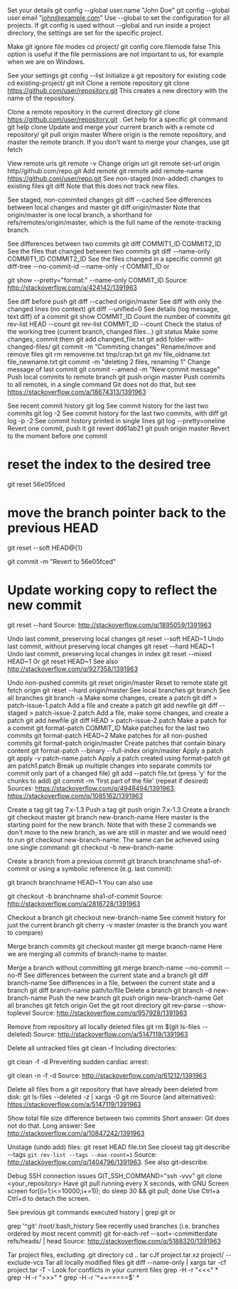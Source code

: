 Set your details
git config --global user.name "John Doe"
git config --global user.email "john@example.com"
Use --global to set the configuration for all projects. If git config is used without --global and run inside a project directory, the settings are set for the specific project.

Make git ignore file modes
cd project/
git config core.filemode false
This option is useful if the file permissions are not important to us, for example when we are on Windows.

See your settings
git config --list
Initialize a git repository for existing code
cd existing-project/
git init
Clone a remote repository
git clone https://github.com/user/repository.git
This creates a new directory with the name of the repository.

Clone a remote repository in the current directory
git clone https://github.com/user/repository.git .
Get help for a specific git command
git help clone
Update and merge your current branch with a remote
cd repository/
git pull origin master
Where origin is the remote repository, and master the remote branch.
If you don't want to merge your changes, use git fetch

View remote urls
git remote -v
Change origin url
git remote set-url origin http//github.com/repo.git
Add remote
git remote add remote-name https://github.com/user/repo.git
See non-staged (non-added) changes to existing files
git diff
Note that this does not track new files.

See staged, non-commited changes
git diff --cached
See differences between local changes and master
git diff origin/master
Note that origin/master is one local branch, a shorthand for refs/remotes/origin/master, which is the full name of the remote-tracking branch.

See differences between two commits
git diff COMMIT1_ID COMMIT2_ID
See the files that changed between two commits
git diff --name-only COMMIT1_ID COMMIT2_ID
See the files changed in a specific commit
git diff-tree --no-commit-id --name-only -r COMMIT_ID
or

git show --pretty="format:" --name-only COMMIT_ID
Source: http://stackoverflow.com/a/424142/1391963

See diff before push
git diff --cached origin/master
See diff with only the changed lines (no context)
git diff --unified=0
See details (log message, text diff) of a commit
git show COMMIT_ID
Count the number of commits
git rev-list HEAD --count
git rev-list COMMIT_ID --count
Check the status of the working tree (current branch, changed files...)
git status
Make some changes, commit them
git add changed_file.txt
git add folder-with-changed-files/
git commit -m "Commiting changes"
Rename/move and remove files
git rm removeme.txt tmp/crap.txt
git mv file_oldname.txt file_newname.txt
git commit -m "deleting 2 files, renaming 1"
Change message of last commit
git commit --amend -m "New commit message"
Push local commits to remote branch
git push origin master
Push commits to all remotes, in a single command
Git does not do that, but see https://stackoverflow.com/a/18674313/1391963

See recent commit history
git log
See commit history for the last two commits
git log -2
See commit history for the last two commits, with diff
git log -p -2
See commit history printed in single lines
git log --pretty=oneline
Revert one commit, push it
git revert dd61ab21
git push origin master
Revert to the moment before one commit
# reset the index to the desired tree
git reset 56e05fced

# move the branch pointer back to the previous HEAD
git reset --soft HEAD@{1}

git commit -m "Revert to 56e05fced"

# Update working copy to reflect the new commit
git reset --hard
Source: http://stackoverflow.com/q/1895059/1391963

Undo last commit, preserving local changes
git reset --soft HEAD~1
Undo last commit, without preserving local changes
git reset --hard HEAD~1
Undo last commit, preserving local changes in index
git reset --mixed HEAD~1
Or git reset HEAD~1
See also http://stackoverflow.com/q/927358/1391963

Undo non-pushed commits
git reset origin/master
Reset to remote state
git fetch origin
git reset --hard origin/master
See local branches
git branch
See all branches
git branch -a
Make some changes, create a patch
git diff > patch-issue-1.patch
Add a file and create a patch
git add newfile
git diff --staged > patch-issue-2.patch
Add a file, make some changes, and create a patch
git add newfile
git diff HEAD > patch-issue-2.patch
Make a patch for a commit
git format-patch COMMIT_ID
Make patches for the last two commits
git format-patch HEAD~2
Make patches for all non-pushed commits
git format-patch origin/master
Create patches that contain binary content
git format-patch --binary --full-index origin/master
Apply a patch
git apply -v patch-name.patch
Apply a patch created using format-patch
git am patch1.patch
Break up multiple changes into separate commits (or commit only part of a changed file)
git add --patch file.txt
(press 'y' for the chunks to add)
git commit -m 'first part of the file'
(repeat if desired)
Sources: https://stackoverflow.com/q/4948494/1391963, https://stackoverflow.com/q/1085162/1391963

Create a tag
git tag 7.x-1.3
Push a tag
git push origin 7.x-1.3
Create a branch
git checkout master
git branch new-branch-name
Here master is the starting point for the new branch. Note that with these 2 commands we don't move to the new branch, as we are still in master and we would need to run git checkout new-branch-name. The same can be achieved using one single command: git checkout -b new-branch-name

Create a branch from a previous commit
git branch branchname sha1-of-commit
or using a symbolic reference (e.g. last commit):

git branch branchname HEAD~1
You can also use

git checkout -b branchname sha1-of-commit
Source: http://stackoverflow.com/a/2816728/1391963

Checkout a branch
git checkout new-branch-name
See commit history for just the current branch
git cherry -v master
(master is the branch you want to compare)

Merge branch commits
git checkout master
git merge branch-name
Here we are merging all commits of branch-name to master.

Merge a branch without committing
git merge branch-name --no-commit --no-ff
See differences between the current state and a branch
git diff branch-name
See differences in a file, between the current state and a branch
git diff branch-name path/to/file
Delete a branch
git branch -d new-branch-name
Push the new branch
git push origin new-branch-name
Get all branches
git fetch origin
Get the git root directory
git rev-parse --show-toplevel
Source: http://stackoverflow.com/q/957928/1391963

Remove from repository all locally deleted files
git rm $(git ls-files --deleted)
Source: http://stackoverflow.com/a/5147119/1391963

Delete all untracked files
git clean -f
Including directories:

git clean -f -d
Preventing sudden cardiac arrest:

git clean -n -f -d
Source: http://stackoverflow.com/q/61212/1391963

Delete all files from a git repository that have already been deleted from disk:
git ls-files --deleted -z | xargs -0 git rm
Source (and alternatives): https://stackoverflow.com/a/5147119/1391963

Show total file size difference between two commits
Short answer: Git does not do that.
Long answer: See http://stackoverflow.com/a/10847242/1391963

Unstage (undo add) files:
git reset HEAD file.txt
See closest tag
git describe --tags `git rev-list --tags --max-count=1`
Source: http://stackoverflow.com/q/1404796/1391963. See also git-describe.

Debug SSH connection issues
GIT_SSH_COMMAND="ssh -vvv" git clone <your_repository>
Have git pull running every X seconds, with GNU Screen
screen
for((i=1;i<=10000;i+=1)); do sleep 30 && git pull; done
Use Ctrl+a Ctrl+d to detach the screen.

See previous git commands executed
history | grep git
or

grep '^git'  /root/.bash_history
See recently used branches (i.e. branches ordered by most recent commit)
git for-each-ref --sort=-committerdate refs/heads/ | head
Source: http://stackoverflow.com/q/5188320/1391963

Tar project files, excluding .git directory
cd ..
tar cJf project.tar.xz project/ --exclude-vcs
Tar all locally modified files
git diff --name-only | xargs tar -cf project.tar -T -
Look for conflicts in your current files
grep -H -r "<<<" *
grep -H -r ">>>" *
grep -H -r '^=======$' *
